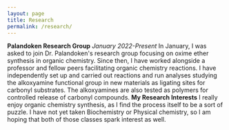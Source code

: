 ```yaml
---
layout: page
title: Research
permalink: /research/
---
```


**Palandoken Research Group**
_January 2022-Present_
In January, I was asked to join Dr. Palandoken's research group focusing on oxime ether synthesis in organic chemistry. Since then, I have worked alongside a professor and fellow peers facilitating organic chemistry reactions. I have independently set up and carried out reactions and run analyses studying the alkoxyamine functional group in new materials as ligating sites for carbonyl substrates.  The alkoxyamines are also tested as polymers for controlled release of carbonyl compounds.
**My Research Interests**
I really enjoy organic chemistry synthesis, as I find the process itself to be a sort of puzzle. I have not yet taken Biochemistry or Physical chemistry, so I am hoping that both of those classes spark interest as well. 
